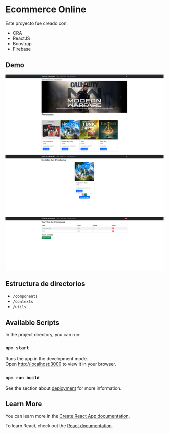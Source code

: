 # Ecommerce Online

Este proyecto fue creado con:

 - CRA
 - ReactJS
 - Boostrap
 - Firebase


## Demo

![](src/Screenshots/main.png)
![](src/Screenshots/detalle.png)
![](src/Screenshots/carrito.png)
## Estructura de directorios

 - `/components`
 - `/contexts`
 - `/utils`

## Available Scripts

In the project directory, you can run:

### `npm start`

Runs the app in the development mode.\
Open [http://localhost:3000](http://localhost:3000) to view it in your browser.

### `npm run build`


See the section about [deployment](https://facebook.github.io/create-react-app/docs/deployment) for more information.


## Learn More

You can learn more in the [Create React App documentation](https://facebook.github.io/create-react-app/docs/getting-started).

To learn React, check out the [React documentation](https://reactjs.org/).



